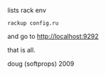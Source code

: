lists rack env

  `rackup config.ru`
  
and go to [http://localhost:9292](http://localhost:9292)

that is all.

doug (softprops) 2009